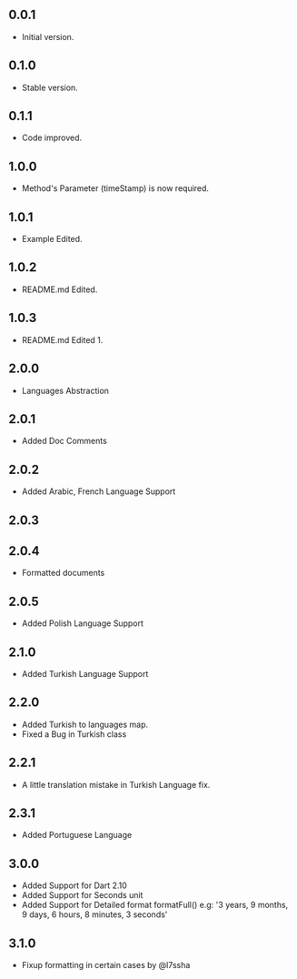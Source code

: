 ## 0.0.1

- Initial version.

## 0.1.0

- Stable version.

## 0.1.1

- Code improved.

## 1.0.0

- Method's Parameter (timeStamp) is now required.

## 1.0.1

- Example Edited.

## 1.0.2

- README.md Edited.

## 1.0.3

- README.md Edited 1.

## 2.0.0

- Languages Abstraction

## 2.0.1

- Added Doc Comments 

## 2.0.2

- Added Arabic, French Language Support

## 2.0.3
## 2.0.4

- Formatted documents

## 2.0.5

- Added Polish Language Support

## 2.1.0

- Added Turkish Language Support

## 2.2.0

- Added Turkish to languages map.
- Fixed a Bug in Turkish class

## 2.2.1

- A little translation mistake in Turkish Language fix.

## 2.3.1

- Added Portuguese Language

## 3.0.0

- Added Support for Dart 2.10
- Added Support for Seconds unit
- Added Support for Detailed format formatFull() e.g: '3 years, 9 months, 9 days, 6 hours, 8 minutes, 3 seconds'

## 3.1.0
- Fixup formatting in certain cases by @l7ssha
